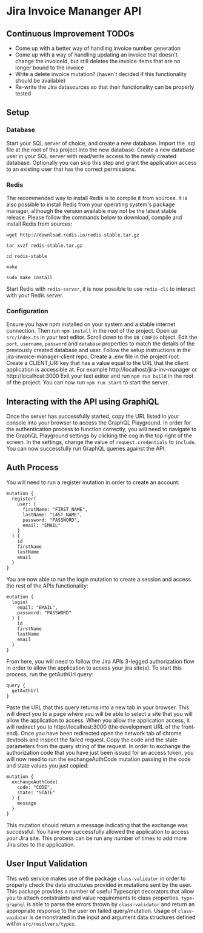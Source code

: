 # Jira Invoice Mananger API

## Continuous Improvement TODOs

* Come up with a better way of handling invoice number generation
* Come up with a way of handling updating an invoice that doesn't change the invoiceId, but still deletes the invoice items that are no longer bound to the invoice
* Write a delete invoice mutation? (haven't decided if this functionality should be available)
* Re-write the Jira datasources so that their functionality can be properly tested

## Setup

### Database

Start your SQL server of choice, and create a new database. Import the .sql file at the root of this project into the new database.
Create a new database user in your SQL server with read/write access to the newly created database. Optionally you can skip this step and grant the application access to an existing user that has the correct permissions.

### Redis

The recommended way to install Redis is to compile it from sources. It is also possible to install Redis from your operating system's package manager, although the version available may not be the latest stable release. Please follow the commands below to download, compile and install Redis from sources:

```
wget http://download.redis.io/redis-stable.tar.gz

tar xvzf redis-stable.tar.gz

cd redis-stable

make

sudo make install
```

Start Redis with `redis-server`, it is now possible to use `redis-cli` to interact with your Redis server.

### Configuration

Ensure you have npm installed on your system and a stable internet connection. Then run `npm install` in the root of the project. Open up `src/index.ts` in your text editor. Scroll down to the `DB_CONFIG` object. Edit the `port`, `username`, `password` and `database` properties to match the details of the previously created database and user.
Follow the setup instructions in the jira-invoice-manager-client repo. Create a .env file in the project root. Create a CLIENT_URI key that has a value equal to the URL that the client application is accessible at. For example http://localhost/jira-inv-manager or http://localhost:3000
Exit your text editor and run `npm run build` in the root of the project. You can now run `npm run start` to start the server.

## Interacting with the API using GraphiQL

Once the server has successfully started, copy the URL listed in your console into your browser to access the GraphQL Playground. In order for the authentication process to function correctly, you will need to navigate to the GraphQL Playground settings by clicking the cog in the top right of the screen. In the settings, change the value of `request.credentials` to `include`. You can now successfully run GraphQL queries against the API.

## Auth Process

You will need to run a register mutation in order to create an account:

```
mutation {
  register(
    user: {
      firstName: "FIRST_NAME",
      lastName: "LAST_NAME",
      password: "PASSWORD",
      email: "EMAIL"
    }
  ) {
    id
    firstName
    lastName
    email
  }
}
```

You are now able to run the login mutation to create a session and access the rest of the APIs functionality:

```
mutation {
  login(
    email: "EMAIL",
    password: "PASSWORD"
  ) {
    id
    firstName
    lastName
    email
  }
}
```

From here, you will need to follow the Jira APIs 3-legged authorization flow in order to allow the application to access your jira site(s). To start this process, run the getAuthUrl query:

```
query {
  getAuthUrl
}
```

Paste the URL that this query returns into a new tab in your browser. This will direct you to a page where you will be able to select a site that you will allow the application to access. When you allow the application access, it will redirect you to http://localhost:3000 (the development URL of the front-end). Once you have been redirected open the network tab of chrome devtools and inspect the failed request. Copy the code and the state parameters from the query string of the request.
In order to exchange the authorization code that you have just been issued for an access token, you will now need to run the exchangeAuthCode mutation passing in the code and state values you just copied:

```
mutation {
  exchangeAuthCode(
    code: "CODE",
    state: "STATE"
  ) {
    message
  }
}
```

This mutation should return a message indicating that the exchange was successful. You have now successfully allowed the application to access your Jira site. This process can be run any number of times to add more Jira sites to the application.

## User Input Validation

This web service makes use of the package `class-validator` in order to properly check the data structures provided in mutations sent by the user. This package provides a number of useful Typescript decorators that allow you to attach contstraints and value requirements to class properties. `type-graphql` is able to parse the errors thrown by `class-validator` and return an appropriate response to the user on failed query/mutation. Usage of `class-vaidator` is demonstrated in the input and argument data structures defined within `src/resolvers/types`.
